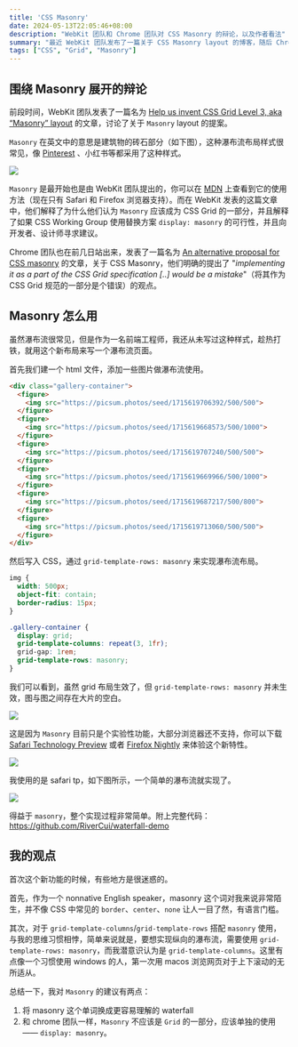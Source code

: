 ```yaml
---
title: 'CSS Masonry'
date: 2024-05-13T22:05:46+08:00
description: "WebKit 团队和 Chrome 团队对 CSS Masonry 的辩论，以及作者看法"
summary: "最近 WebKit 团队发布了一篇关于 CSS Masonry layout 的博客，随后 Chrome 也发布了一篇博客回应，对于这个 CSS 属性，双方意见相左..."
tags: ["CSS", "Grid", "Masonry"]
---
```


## 围绕 Masonry 展开的辩论

前段时间，WebKit 团队发表了一篇名为 [Help us invent CSS Grid Level 3, aka “Masonry” layout](https://webkit.org/blog/15269/help-us-invent-masonry-layouts-for-css-grid-level-3/) 的文章，讨论了关于 `Masonry` layout 的提案。

`Masonry` 在英文中的意思是建筑物的砖石部分（如下图），这种瀑布流布局样式很常见，像 [Pinterest](https://www.pinterest.com/) 、小红书等都采用了这种样式。

![](https://cyl-blog-image.oss-cn-shenzhen.aliyuncs.com/img/202405132239973.png)

`Masonry` 是最开始也是由 WebKit 团队提出的，你可以在 [MDN](https://developer.mozilla.org/en-US/docs/Web/CSS/CSS_Grid_Layout/Masonry_Layout) 上查看到它的使用方法（现在只有 Safari 和 Firefox 浏览器支持）。而在 WebKit 发表的这篇文章中，他们解释了为什么他们认为 `Masonry` 应该成为 CSS Grid 的一部分，并且解释了如果 CSS Working Group 使用替换方案 `display: masonry` 的可行性，并且向开发者、设计师寻求建议。

Chrome 团队也在前几日站出来，发表了一篇名为 [An alternative proposal for CSS masonry](https://developer.chrome.com/blog/masonry) 的文章，关于 CSS Masonry，他们明确的提出了 "*implementing it as a part of the CSS Grid specification [..] would be a mistake*"（将其作为 CSS Grid 规范的一部分是个错误）的观点。

## Masonry 怎么用

虽然瀑布流很常见，但是作为一名前端工程师，我还从未写过这种样式，趁热打铁，就用这个新布局来写一个瀑布流页面。

首先我们建一个 html 文件，添加一些图片做瀑布流使用。

```html
<div class="gallery-container">
  <figure>
    <img src="https://picsum.photos/seed/1715619706392/500/500">
  </figure>
  <figure>
    <img src="https://picsum.photos/seed/1715619668573/500/1000">
  </figure>
  <figure>
    <img src="https://picsum.photos/seed/1715619707240/500/500">
  </figure>
  <figure>
    <img src="https://picsum.photos/seed/1715619669966/500/1000">
  </figure>
  <figure>
    <img src="https://picsum.photos/seed/1715619687217/500/800">
  </figure>
  <figure>
    <img src="https://picsum.photos/seed/1715619713060/500/500">
  </figure>
</div>
```

然后写入 CSS，通过 `grid-template-rows: masonry` 来实现瀑布流布局。

```css
img {
  width: 500px;
  object-fit: contain;
  border-radius: 15px;
}

.gallery-container {
  display: grid;
  grid-template-columns: repeat(3, 1fr);
  grid-gap: 1rem;
  grid-template-rows: masonry;
}
```

我们可以看到，虽然 grid 布局生效了，但 `grid-template-rows: masonry` 并未生效，图与图之间存在大片的空白。

![](https://cyl-blog-image.oss-cn-shenzhen.aliyuncs.com/img/202405140105846.png)

这是因为 `Masonry` 目前只是个实验性功能，大部分浏览器还不支持，你可以下载 [Safari Technology Preview](https://developer.apple.com/safari/resources/) 或者 [Firefox Nightly](https://www.mozilla.org/zh-CN/firefox/channel/desktop/) 来体验这个新特性。

![](https://cyl-blog-image.oss-cn-shenzhen.aliyuncs.com/img/202405140030982.png)

我使用的是 safari tp，如下图所示，一个简单的瀑布流就实现了。

![](https://cyl-blog-image.oss-cn-shenzhen.aliyuncs.com/img/202405140106121.png)

得益于 `masonry`，整个实现过程非常简单。附上完整代码：https://github.com/RiverCui/waterfall-demo


## 我的观点

首次这个新功能的时候，有些地方是很迷惑的。

首先，作为一个 nonnative English speaker，masonry 这个词对我来说非常陌生，并不像 CSS 中常见的 `border`、`center`、`none` 让人一目了然，有语言门槛。

其次，对于 `grid-template-columns`/`grid-template-rows` 搭配 `masonry` 使用，与我的思维习惯相悖，简单来说就是，要想实现纵向的瀑布流，需要使用 `grid-template-rows: masonry`，而我潜意识认为是 `grid-template-columns`。这里有点像一个习惯使用 windows 的人，第一次用 macos 浏览网页对于上下滚动的无所适从。

总结一下，我对 `Masonry` 的建议有两点：
1. 将 masonry 这个单词换成更容易理解的 waterfall
2. 和 chrome 团队一样，`Masonry` 不应该是 `Grid` 的一部分，应该单独的使用 —— `display: masonry`。
